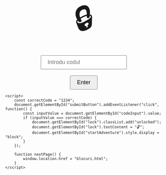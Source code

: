 <!DOCTYPE html>
<html lang="ro">
<head>
    <meta charset="UTF-8">
    <meta name="viewport" content="width=device-width, initial-scale=1.0">
    <title>Pagina cu Lacăt</title>
    <style>
        body {
            display: flex;
            flex-direction: column;
            align-items: center;
            justify-content: center;
            height: 100vh;
            font-family: Arial, sans-serif;
        }
        .lock {
            font-size: 100px;
            transition: transform 0.5s ease;
        }
        .unlocked {
            transform: rotate(20deg);
            color: green;
        }
        input, button {
            margin-top: 20px;
            padding: 10px 20px;
            font-size: 18px;
            cursor: pointer;
        }
        #startAdventure {
            display: none;
        }
    </style>
</head>
<body>
    <div id="lock" class="lock">🔒</div>
    <input type="text" id="codeInput" placeholder="Introdu codul">
    <button id="submitButton">Enter</button>
    <button id="startAdventure" onclick="nextPage()">Să înceapă aventura</button>

    <script>
        const correctCode = "1234";
        document.getElementById("submitButton").addEventListener("click", function() {
            const inputValue = document.getElementById("codeInput").value;
            if (inputValue === correctCode) {
                document.getElementById("lock").classList.add("unlocked");
                document.getElementById("lock").textContent = "🔓";
                document.getElementById("startAdventure").style.display = "block";
            }
        });

        function nextPage() {
            window.location.href = "blocuri.html";
        }
    </script>
</body>
</html>
